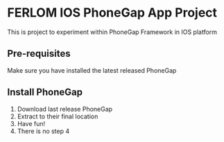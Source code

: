 <!--
#
# This is under Creative Commons License
#
-->
FERLOM IOS PhoneGap App Project
=============================================================
This is project to experiment within PhoneGap Framework in IOS platform
<br />

Pre-requisites
-------------------------------------------------------------
Make sure you have installed the latest released PhoneGap
<br />

Install PhoneGap
-------------------------------------------------------------

1. Download last release PhoneGap
2. Extract to their final location
3. Have fun!
4. There is no step 4


